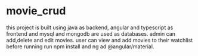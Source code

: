 # movie_crud
this project is built using java as backend, angular and typescript as frontend and mysql and mongodb are used as databases. admin can add,delete and edit movies. user can view and add movies to their watchlist
before running run npm install and ng ad @angular/material.
